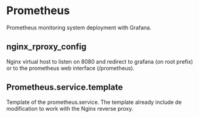 # Prometheus
Prometheus monitoring system deployment with Grafana.

## nginx_rproxy_config
Nginx virtual host to listen on 8080 and redirect to grafana (on root prefix) or to the prometheus web interface (/prometheus).

## Prometheus.service.template
Template of the prometheus.service. The template already include de modification to work with the Nginx reverse proxy.
